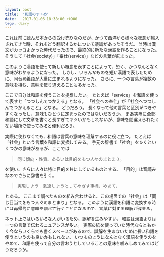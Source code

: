 ```yaml
---
layout: post
title:  "和語のすゝめ"
date:   2017-01-06 18:38:00 +0900
tags: diary
---
```


これは前に読んだ本からの受け売りなのだが、かつて西洋から様々な概念が輸入されてきた時、それをどう翻訳するかについて議論があったそうだ。
当時は漢文がカッコよかった時代だったので、最終的に新たな漢語を作ることになった。
そうして「社会(society)」「奉仕(service)」などの言葉が広まった。

このように漢語を使って新しい概念を表すことによって、短く、かつなんとなく意味がわかるようになった。
しかし、いろんなものを短い漢語で表したために、同音異義語が大量に生まれるようになった。
さらに、一つの言葉が複数の意味を持ち、意味を取り違えることも多かった。

ここで自分は和語を使うことを提案したい。
たとえば「service」を和語を使って表すと「つつしんでつかえる」となる。
「社会への奉仕」が「社会へつつしんでつかえること」となる。
どうだろう。
長くなって他の言葉と区別がつきやすくなったし、意味もひとつに定まったのではないだろうか。
まあ実際に全部和語にして文章を書くと長すぎてキツいかもしれないが、意味を間違えられたくない場所で使ってみると便利だろう。

実際に使わなくても、和語は言葉の意味を理解するのに役に立つ。
たとえば「社会」という言葉を和語に変換してみる。
手元の辞書で「社会」をひくといくつかの意味があるが、ここでは

 > 同じ傾向・性質、あるいは目的をもつ人々のまとまり。

を使い、さらに人々は特に目的を共にしているものとする。
「目的」は音読みなのでさらに辞書を引く。

 > 実現しよう、到達しようとしてめざす事柄。めあて。

とある。
ここまで調べたものを組み合わせると、この場面での「社会」は「同じ目当てをもつ人々のまとまり」となる。
このように漢語を和語に変換する時には再帰的に意味を調べて行くことになるので、言葉に対する理解が深まる。

ネット上ではいろいろな人がいるため、誤解を生みやすい。
和語は漢語よりは一つの言葉で伝わるニュアンスが多い。
実際の紙を使っていた時代ならともかく今ならいくらでも書くスペースがあるので、誤解を生まないために長い和語を使うというのも良いかもしれない。
いつものようになんとなく漢語を使うのをやめて、和語を使って自分の言おうとしていることの意味を噛みしめてみてはどうだろうか。
